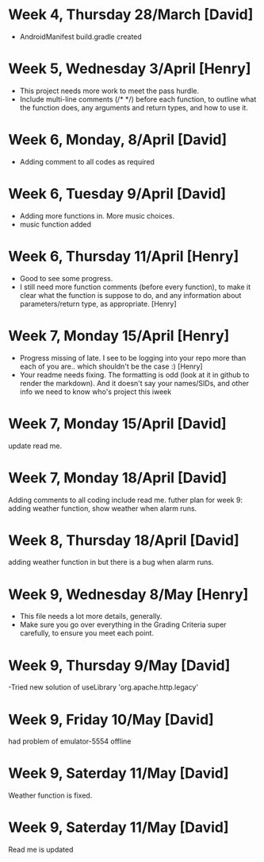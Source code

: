 # Week 4, Thursday 28/March [David]
- AndroidManifest 
  build.gradle
created
# Week 5, Wednesday 3/April [Henry]
- This project needs more work to meet the pass hurdle.
- Include multi-line comments (/* */) before each function, to outline what the function does, any arguments and return types, and how to use it.

# Week 6, Monday, 8/April [David]
- Adding comment to all codes as required

# Week 6, Tuesday 9/April [David]
- Adding more functions in. More music choices.
- music function added
 
# Week 6, Thursday 11/April [Henry]
- Good to see some progress. 
- I still need more function comments (before every function), to make it clear what the function is suppose to do, and any information about parameters/return type, as appropriate. [Henry]

# Week 7, Monday 15/April [Henry]
- Progress missing of late. I see to be logging into your repo more than each of you are.. which shouldn't be the case :) [Henry]
- Your readme needs fixing. The formatting is odd (look at it in github to render the markdown). And it doesn't say your names/SIDs, and other info we need to know who's project this iweek 
# Week 7, Monday 15/April [David]
update read me.
# Week 7, Monday 18/April [David]
Adding comments to all coding include read me.
futher plan for week 9: adding weather function, show weather when alarm runs.
# Week 8, Thursday 18/April [David]
adding weather function in but there is a bug when alarm runs.

# Week 9, Wednesday 8/May [Henry]
- This file needs a lot more details, generally.
- Make sure you go over everything in the Grading Criteria super carefully, to ensure you meet each point.
# Week 9, Thursday 9/May [David]
-Tried new solution of 
	useLibrary 'org.apache.http.legacy' 

# Week 9, Friday 10/May [David]
had problem of emulator-5554 offline
# Week 9, Saterday 11/May [David]
Weather function is fixed. 
# Week 9, Saterday 11/May [David]
Read me is updated
